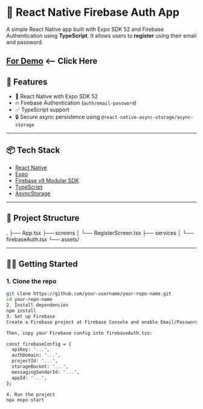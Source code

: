 # 🔐 React Native Firebase Auth App

A simple React Native app built with Expo SDK 52 and Firebase Authentication using **TypeScript**. It allows users to **register** using their email and password.

## [For Demo]() <-- Click Here

## 🚀 Features

- 📱 React Native with Expo SDK 52
- 🔥 Firebase Authentication (`auth/email-password`)
- ✅ TypeScript support
- 🔒 Secure async persistence using `@react-native-async-storage/async-storage`

---

## 📦 Tech Stack

- [React Native](https://reactnative.dev/)
- [Expo](https://expo.dev/)
- [Firebase v9 Modular SDK](https://firebase.google.com/docs/web/modular-upgrade)
- [TypeScript](https://www.typescriptlang.org/)
- [AsyncStorage](https://github.com/react-native-async-storage/async-storage)

---

## 📁 Project Structure

. 
├── App.tsx 
├── screens 
│ └── RegisterScreen.tsx 
├── services 
│ └── firebaseAuth.tsx 
└── assets/ 

---

## 🧑‍💻 Getting Started

### 1. Clone the repo

```bash 
git clone https://github.com/your-username/your-repo-name.git 
cd your-repo-name 
2. Install dependencies  
npm install 
3. Set up Firebase 
Create a Firebase project at Firebase Console and enable Email/Password sign-in method under Authentication. 

Then, copy your Firebase config into firebaseAuth.tsx: 

const firebaseConfig = { 
  apiKey: "...", 
  authDomain: "...", 
  projectId: "...", 
  storageBucket: "...", 
  messagingSenderId: "...", 
  appId: "...", 
};

4. Run the project  
npx expo start 
